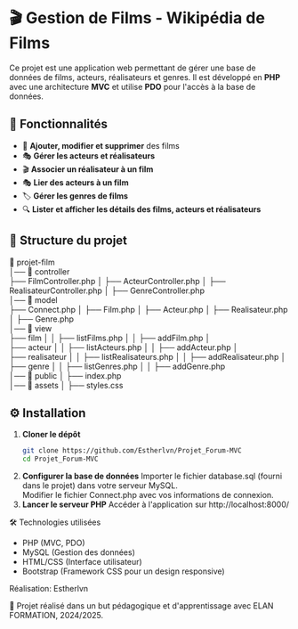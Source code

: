 # 🎬 Gestion de Films - Wikipédia de Films

Ce projet est une application web permettant de gérer une base de données de films, acteurs, réalisateurs et genres. 
Il est développé en **PHP** avec une architecture **MVC** et utilise **PDO** pour l'accès à la base de données.

## 🚀 Fonctionnalités

- 📌 **Ajouter, modifier et supprimer** des films
- 🎭 **Gérer les acteurs et réalisateurs**
- 🎬 **Associer un réalisateur à un film**
- 🎭 **Lier des acteurs à un film**
- 🏷️ **Gérer les genres de films**
- 🔍 **Lister et afficher les détails des films, acteurs et réalisateurs**
  
## 📂 Structure du projet

📁 projet-film  
│── 📁 controller    
    ├── FilmController.php │ ├── ActeurController.php │ ├── RealisateurController.php │ ├── GenreController.php   
│── 📁 model  
├── Connect.php │ ├── Film.php │ ├── Acteur.php │ ├── Realisateur.php │ ├── Genre.php  
│── 📁 view  
    ├── film │ │ ├── listFilms.php │ │ ├── addFilm.php │  
├── acteur │ │ ├── listActeurs.php │ │ ├── addActeur.php │  
    ├── realisateur │ │ ├── listRealisateurs.php │ │ ├── addRealisateur.php │  
    ├── genre │ │ ├── listGenres.php │ │ ├── addGenre.php  
│── 📁 public │ ├── index.php  
│── 📁 assets │ ├── styles.css  


## ⚙️ Installation

1. **Cloner le dépôt**  
   ```sh
   git clone https://github.com/Estherlvn/Projet_Forum-MVC
   cd Projet_Forum-MVC
   
2. **Configurer la base de données**
Importer le fichier database.sql (fourni dans le projet) dans votre serveur MySQL.  
Modifier le fichier Connect.php avec vos informations de connexion.  
3. **Lancer le serveur PHP**
Accéder à l'application sur http://localhost:8000/  

🛠️ Technologies utilisées
- PHP (MVC, PDO)  
- MySQL (Gestion des données)  
- HTML/CSS (Interface utilisateur)  
- Bootstrap (Framework CSS pour un design responsive)  

Réalisation: Estherlvn

🎥 Projet réalisé dans un but pédagogique et d'apprentissage avec ELAN FORMATION, 2024/2025.



   
